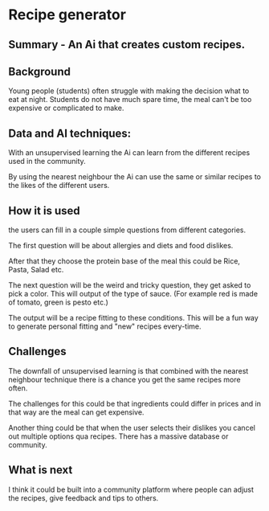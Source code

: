 # Recipe generator




## Summary - An Ai that creates custom recipes.

## Background

Young people (students) often struggle with making the decision what to eat at night. Students do not have much spare time, the meal can't be too expensive or complicated to make.



## Data and AI techniques:

With an unsupervised learning the Ai can learn from the different recipes used in the community. 

By using the nearest neighbour the Ai can use the same or similar recipes to the likes of the different users.

## How it is used

the users can fill in a couple simple questions from different categories. 

The first question will be about allergies and diets and food dislikes. 

After that they choose the protein base of the meal this could be Rice, Pasta, Salad etc.

The next question will be the weird and tricky question, they get asked to pick a color. This will output of the type of sauce. (For example red is made of tomato, green is pesto etc.)

The output will be a recipe fitting to these conditions. This will be a fun way to generate personal fitting and "new" recipes every-time. 


## Challenges

The downfall of unsupervised learning is that combined with the nearest neighbour technique there is a chance you get the same recipes more often.

The challenges for this could be that ingredients could differ in prices and in that way are the meal can get expensive.

Another thing could be that when the user selects their dislikes you cancel out multiple options qua recipes. There has a massive database or community.

## What is next

I think it could be built into a community platform where people can adjust the recipes, give feedback and tips to others.
